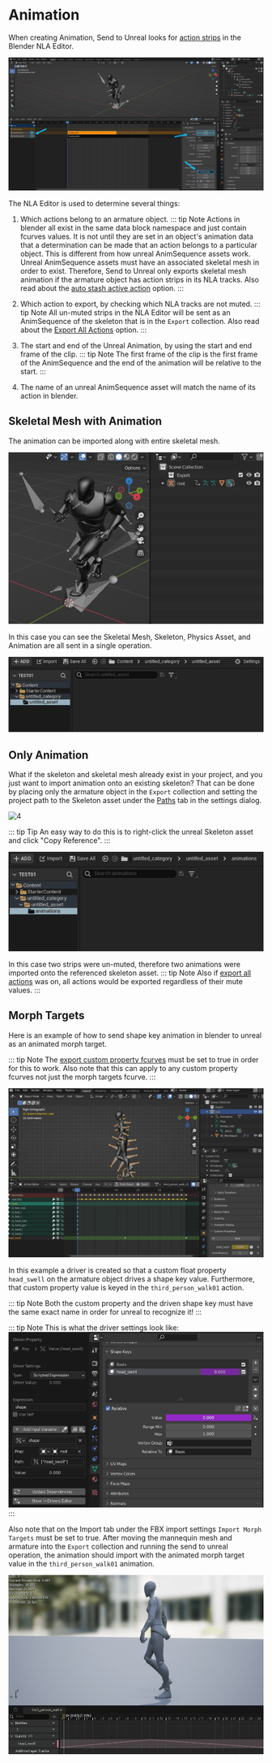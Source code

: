 # Animation

When creating Animation, Send to Unreal looks for [action strips](https://docs.blender.org/manual/en/latest/editors/nla/strips.html#action-strips) in the Blender NLA Editor.

![1](./images/animation/1.png)

The NLA Editor is used to determine several things:
1. Which actions belong to an armature object.
::: tip Note
   Actions in blender all exist in the same data block namespace and just contain fcurves values.
It is not until they are set in an object's animation data that a determination can be made that an action belongs to a particular object.
This is different from how unreal AnimSequence assets work. Unreal AnimSequence assets must have an associated skeletal mesh in order to exist. Therefore,
Send to Unreal only exports skeletal mesh animation if the armature object has action strips in its NLA tracks. Also read about the [auto stash active action](https://epicgames.github.io/BlenderTools/send2ue/settings/export.html#auto-stash-active-action) option.
:::

2. Which action to export, by checking which NLA tracks are not muted.
::: tip Note
   All un-muted strips in the NLA Editor will be sent as an AnimSequence of the skeleton
   that is in the `Export` collection. Also read about the [Export All Actions](https://epicgames.github.io/BlenderTools/send2ue/settings/export.html#export-all-actions) option.
:::

3. The start and end of the Unreal Animation, by using the start and end frame of the clip.
::: tip Note
   The first frame of the clip is the first frame of the AnimSequence and the end of the
   animation will be relative to the start.
:::

4. The name of an unreal AnimSequence asset will match the name of its action in blender.

## Skeletal Mesh with Animation
The animation can be imported along with entire skeletal mesh.

![2](./images/animation/2.gif)

In this case you can see the Skeletal Mesh, Skeleton, Physics Asset, and Animation are
all sent in a single operation.

![3](./images/animation/3.gif)

## Only Animation
What if the skeleton and skeletal mesh already exist in your project, and you just want to
import animation onto an existing skeleton? That can be done by placing only the armature object in the `Export` collection and
setting the project path to the Skeleton asset under the [Paths](https://epicgames.github.io/BlenderTools/send2ue/settings/paths.html#skeleton-asset-unreal) tab in the settings dialog.

![4](./images/animation/4.gif)

::: tip Tip
   An easy way to do this is to right-click the unreal Skeleton asset and click "Copy Reference".
:::

![5](./images/animation/5.gif)

In this case two strips were un-muted, therefore two animations were imported onto the referenced skeleton asset.
::: tip Note
   Also if [export all actions](https://epicgames.github.io/BlenderTools/send2ue/settings/export.html#export-all-actions) was on, all actions would be exported regardless of their mute values.
:::

## Morph Targets

Here is an example of how to send shape key animation in blender to unreal as an animated morph target.

::: tip Note
   The [export custom property fcurves](https://epicgames.github.io/BlenderTools/send2ue/settings/export.html#export-custom-property-fcurves) must be set to true in
order for this to work. Also note that this can apply to any custom property fcurves not just the morph targets fcurve.
:::

![6](./images/animation/6.gif)

In this example a driver is created so that a custom float property `head_swell` on the armature object drives a shape key
value. Furthermore, that custom property value is keyed in the `third_person_walk01` action.

::: tip Note
   Both the custom property and the driven shape key must have the same exact name in order for unreal to recognize it!
:::

::: tip Note
   This is what the driver settings look like:
![7](./images/animation/7.png)
:::

Also note that on the Import tab under the FBX import settings `Import Morph Targets` must be set to true.
After moving the mannequin mesh and armature into the `Export` collection and running the send to unreal operation,
the animation should import with the animated morph target value in the `third_person_walk01` animation.

![8](./images/animation/8.gif)
